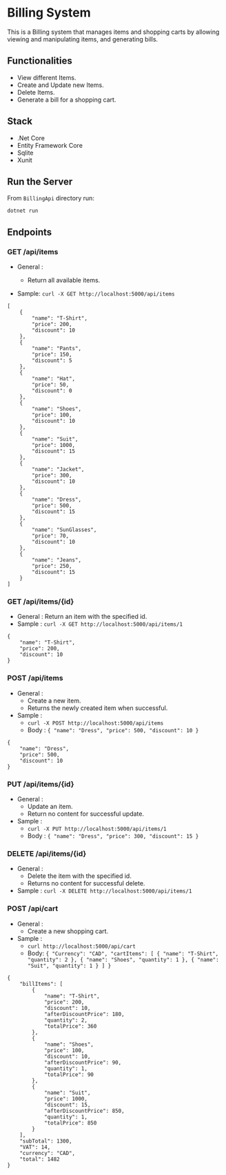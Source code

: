# Billing System

This is a Billing system that manages items and shopping carts by allowing viewing and manipulating items, and generating bills.

## Functionalities

* View different Items.
* Create and Update new Items.
* Delete Items.
* Generate a bill for a shopping cart.

## Stack
* .Net Core
* Entity Framework Core
* Sqlite
* Xunit

## Run the Server
From `BillingApi` directory run:

```
dotnet run
```

## Endpoints

### GET /api/items
* General :
    * Return all available items.

* Sample: `curl -X GET http://localhost:5000/api/items`

```
[
    {
        "name": "T-Shirt",
        "price": 200,
        "discount": 10
    },
    {
        "name": "Pants",
        "price": 150,
        "discount": 5
    },
    {
        "name": "Hat",
        "price": 50,
        "discount": 0
    },
    {
        "name": "Shoes",
        "price": 100,
        "discount": 10
    },
    {
        "name": "Suit",
        "price": 1000,
        "discount": 15
    },
    {
        "name": "Jacket",
        "price": 300,
        "discount": 10
    },
    {
        "name": "Dress",
        "price": 500,
        "discount": 15
    },
    {
        "name": "SunGlasses",
        "price": 70,
        "discount": 10
    },
    {
        "name": "Jeans",
        "price": 250,
        "discount": 15
    }
]
```

### GET /api/items/{id}
* General : Return an item with the specified id.
* Sample : `curl -X GET http://localhost:5000/api/items/1`

```
{
    "name": "T-Shirt",
    "price": 200,
    "discount": 10
}
```

### POST /api/items
* General : 
    * Create a new item.
    * Returns the newly created item when successful.
* Sample : 
    * `curl -X POST http://localhost:5000/api/items`
    * Body : 
            ```
            {
                "name": "Dress",
                "price": 500,
                "discount": 10
            }
            ```

```
{
    "name": "Dress",
    "price": 500,
    "discount": 10
}
```


### PUT /api/items/{id}
* General : 
    * Update an item.
    * Return no content for successful update.
* Sample : 
    * `curl -X PUT http://localhost:5000/api/items/1`
    * Body : `{ "name": "Dress", "price": 300, "discount": 15 }`

### DELETE /api/items/{id}
* General :
    * Delete the item with the specified id.
    * Returns no content for successful delete.
* Sample : `curl -X DELETE http://localhost:5000/api/items/1`

### POST /api/cart

* General : 
    * Create a new shopping cart.
* Sample :
    * `curl http://localhost:5000/api/cart`
    * Body: 
        `
        {
            "Currency": "CAD",
            "cartItems": [
                {
                    "name": "T-Shirt",
                    "quantity": 2
                },
                {
                    "name": "Shoes",
                    "quantity": 1
                },
                {
                    "name": "Suit",
                    "quantity": 1
                }
            ]
        }
        `
        
```
{
    "billItems": [
        {
            "name": "T-Shirt",
            "price": 200,
            "discount": 10,
            "afterDiscountPrice": 180,
            "quantity": 2,
            "totalPrice": 360
        },
        {
            "name": "Shoes",
            "price": 100,
            "discount": 10,
            "afterDiscountPrice": 90,
            "quantity": 1,
            "totalPrice": 90
        },
        {
            "name": "Suit",
            "price": 1000,
            "discount": 15,
            "afterDiscountPrice": 850,
            "quantity": 1,
            "totalPrice": 850
        }
    ],
    "subTotal": 1300,
    "VAT": 14,
    "currency": "CAD",
    "total": 1482
}
```